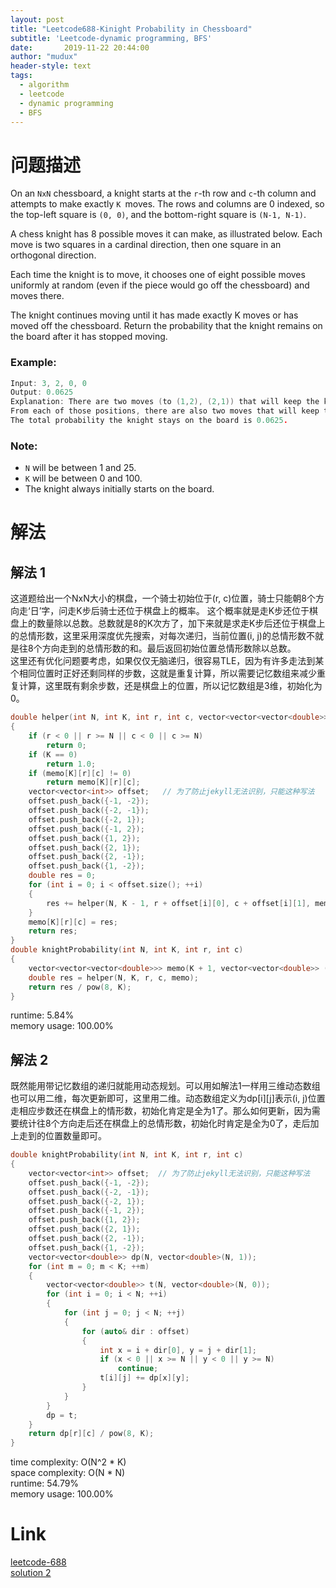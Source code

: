 ```yaml
---
layout: post
title: "Leetcode688-Kinight Probability in Chessboard"
subtitle: 'Leetcode-dynamic programming, BFS'
date:       2019-11-22 20:44:00
author: "mudux"
header-style: text
tags:
  - algorithm
  - leetcode
  - dynamic programming
  - BFS
---
```


# 问题描述
On an ``NxN`` chessboard, a knight starts at the ``r``-th row and ``c``-th column and attempts to make exactly ``K ``moves. The rows and columns are 0 indexed, so the top-left square is ``(0, 0)``, and the bottom-right square is ``(N-1, N-1)``.

A chess knight has 8 possible moves it can make, as illustrated below. Each move is two squares in a cardinal direction, then one square in an orthogonal direction.

Each time the knight is to move, it chooses one of eight possible moves uniformly at random (even if the piece would go off the chessboard) and moves there.

The knight continues moving until it has made exactly K moves or has moved off the chessboard. Return the probability that the knight remains on the board after it has stopped moving.

### Example:
```c++
Input: 3, 2, 0, 0
Output: 0.0625
Explanation: There are two moves (to (1,2), (2,1)) that will keep the knight on the board.
From each of those positions, there are also two moves that will keep the knight on the board.
The total probability the knight stays on the board is 0.0625.
```
### Note:
- ``N`` will be between 1 and 25.
- ``K`` will be between 0 and 100.
- The knight always initially starts on the board.

# 解法
## 解法 1
这道题给出一个NxN大小的棋盘，一个骑士初始位于(r, c)位置，骑士只能朝8个方向走‘日’字，问走K步后骑士还位于棋盘上的概率。
这个概率就是走K步还位于棋盘上的数量除以总数。总数就是8的K次方了，加下来就是求走K步后还位于棋盘上的总情形数，这里采用深度优先搜索，对每次递归，当前位置(i, j)的总情形数不就是往8个方向走到的总情形数的和。最后返回初始位置总情形数除以总数。  
这里还有优化问题要考虑，如果仅仅无脑递归，很容易TLE，因为有许多走法到某个相同位置时正好还剩同样的步数，这就是重复计算，所以需要记忆数组来减少重复计算，这里既有剩余步数，还是棋盘上的位置，所以记忆数组是3维，初始化为0。

```c++
double helper(int N, int K, int r, int c, vector<vector<vector<double>>>& memo)
{
	if (r < 0 || r >= N || c < 0 || c >= N)
		return 0;
	if (K == 0)
		return 1.0;
	if (memo[K][r][c] != 0)
		return memo[K][r][c];
	vector<vector<int>> offset;   // 为了防止jekyll无法识别，只能这种写法
	offset.push_back({-1, -2});
	offset.push_back({-2, -1});
	offset.push_back({-2, 1});	
	offset.push_back({-1, 2});
	offset.push_back({1, 2});
	offset.push_back({2, 1});
	offset.push_back({2, -1});
	offset.push_back({1, -2});
	double res = 0;
	for (int i = 0; i < offset.size(); ++i)
	{
		res += helper(N, K - 1, r + offset[i][0], c + offset[i][1], memo);
	}
	memo[K][r][c] = res;
	return res;
}
double knightProbability(int N, int K, int r, int c)
{
	vector<vector<vector<double>>> memo(K + 1, vector<vector<double>> (N, vector<double>(N)));
	double res = helper(N, K, r, c, memo);
	return res / pow(8, K);
}
```
runtime: 5.84%  
memory usage: 100.00%  

## 解法 2
既然能用带记忆数组的递归就能用动态规划。可以用如解法1一样用三维动态数组也可以用二维，每次更新即可，这里用二维。动态数组定义为dp[i][j]表示(i, j)位置走相应步数还在棋盘上的情形数，初始化肯定是全为1了。那么如何更新，因为需要统计往8个方向走后还在棋盘上的总情形数，初始化时肯定是全为0了，走后加上走到的位置数量即可。
```c++
double knightProbability(int N, int K, int r, int c)
{
	vector<vector<int>> offset;  // 为了防止jekyll无法识别，只能这种写法
	offset.push_back({-1, -2});
	offset.push_back({-2, -1});
	offset.push_back({-2, 1});	
	offset.push_back({-1, 2});
	offset.push_back({1, 2});
	offset.push_back({2, 1});
	offset.push_back({2, -1});
	offset.push_back({1, -2});
	vector<vector<double>> dp(N, vector<double>(N, 1));
	for (int m = 0; m < K; ++m)
	{
		vector<vector<double>> t(N, vector<double>(N, 0));
		for (int i = 0; i < N; ++i)
		{
			for (int j = 0; j < N; ++j)
			{
				for (auto& dir : offset)
				{
					int x = i + dir[0], y = j + dir[1];
					if (x < 0 || x >= N || y < 0 || y >= N)
						continue;
					t[i][j] += dp[x][y];
				}
			}
		}
		dp = t;
	}
	return dp[r][c] / pow(8, K);
}
```
time complexity: O(N^2 * K)  
space complexity: O(N * N)  
runtime: 54.79%  
memory usage: 100.00%   


# Link
[leetcode-688](https://leetcode.com/problems/knight-probability-in-chessboard/)  
[solution 2](https://www.cnblogs.com/grandyang/p/7639153.html)
